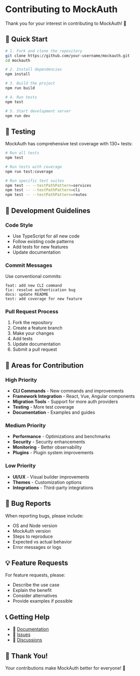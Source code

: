 # Contributing to MockAuth

Thank you for your interest in contributing to MockAuth! 🎉

## 🚀 Quick Start

```bash
# 1. Fork and clone the repository
git clone https://github.com/your-username/mockauth.git
cd mockauth

# 2. Install dependencies
npm install

# 3. Build the project
npm run build

# 4. Run tests
npm test

# 5. Start development server
npm run dev
```

## 🧪 Testing

MockAuth has comprehensive test coverage with 130+ tests:

```bash
# Run all tests
npm test

# Run tests with coverage
npm run test:coverage

# Run specific test suites
npm test -- --testPathPattern=services
npm test -- --testPathPattern=cli
npm test -- --testPathPattern=routes
```

## 📝 Development Guidelines

### Code Style
- Use TypeScript for all new code
- Follow existing code patterns
- Add tests for new features
- Update documentation

### Commit Messages
Use conventional commits:
```
feat: add new CLI command
fix: resolve authentication bug
docs: update README
test: add coverage for new feature
```

### Pull Request Process
1. Fork the repository
2. Create a feature branch
3. Make your changes
4. Add tests
5. Update documentation
6. Submit a pull request

## 🎯 Areas for Contribution

### High Priority
- **CLI Commands** - New commands and improvements
- **Framework Integration** - React, Vue, Angular components
- **Migration Tools** - Support for more auth providers
- **Testing** - More test coverage
- **Documentation** - Examples and guides

### Medium Priority
- **Performance** - Optimizations and benchmarks
- **Security** - Security enhancements
- **Monitoring** - Better observability
- **Plugins** - Plugin system improvements

### Low Priority
- **UI/UX** - Visual builder improvements
- **Themes** - Customization options
- **Integrations** - Third-party integrations

## 🐛 Bug Reports

When reporting bugs, please include:
- OS and Node version
- MockAuth version
- Steps to reproduce
- Expected vs actual behavior
- Error messages or logs

## 💡 Feature Requests

For feature requests, please:
- Describe the use case
- Explain the benefit
- Consider alternatives
- Provide examples if possible

## 📞 Getting Help

- 📖 [Documentation](https://mockauth.dev/docs)
- 🐛 [Issues](https://github.com/mockilo/mockauth/issues)
- 💬 [Discussions](https://github.com/mockilo/mockauth/discussions)

## 🙏 Thank You!

Your contributions make MockAuth better for everyone! 🚀